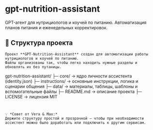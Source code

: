 # gpt-nutrition-assistant
GPT-агент для нутрициологов и коучей по питанию. Автоматизация планов питания и еженедельных корректировок.
## 🧭 Структура проекта
```
Проект **GPT-Nutrition-Assistant** создан для автоматизации работы нутрициологов и коучей по питанию.  
Файлы организованы так, чтобы легко находить нужные разделы и обновлять их без путаницы.
```
gpt-nutrition-assistant/
├─ core/ → ядро личности ассистента (identity.json)
├─ instructions/ → основные инструкции, логика и сценарии общения
├─ data/ → материалы, таблицы, шаблоны и вспомогательные файлы
├─ README.md → описание проекта
├─ LICENSE → лицензия MIT
```


💡 *Совет от Vera & Max:*  
Держите структуру простой и прозрачной — чтобы при необходимости ассистент можно было доработать или подключить к другим сервисам.



